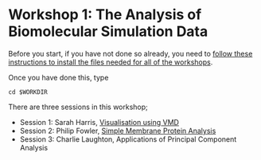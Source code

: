 
# Workshop 1: The Analysis of Biomolecular Simulation Data

Before you start, if you have not done so already, you need to [follow these instructions to install the files needed for all of the workshops](prepare.md).

Once you have done this, type

```
cd $WORKDIR
```

There are three sessions in this workshop;

* Session 1: Sarah Harris, [Visualisation using VMD](VMDpractical.pdf)
* Session 2: Philip Fowler, [Simple Membrane Protein Analysis](https://github.com/philipwfowler/simple-membrane-protein-analysis/blob/master/README.md)
* Session 3: Charlie Laughton, Applications of Principal Component Analysis
